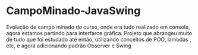 # CampoMinado-JavaSwing
Evolução de campo minado do curso, onde era tudo realizado em console, agora estamos partindo para interfarce gráfica.
Projeto que abrangeu muito de tudo que foi estudado até então, utilizando conceitos de POO, lambdas , etc, e agora adicionando padrão Observer e Swing
